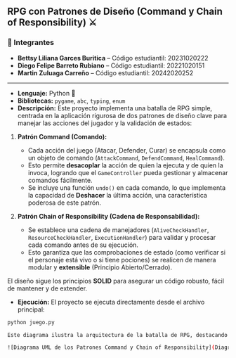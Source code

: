 ## RPG con Patrones de Diseño (Command y Chain of Responsibility) ⚔️

### 👥 Integrantes

- **Bettsy Liliana Garces Buritica** – Código estudiantil: 20231020222 
- **Diego Felipe Barreto Rubiano** – Código estudiantil: 20221020151  
- **Martin Zuluaga Carreño** – Código estudiantil: 20242020252

---

- **Lenguaje:** Python 🐍
- **Bibliotecas:** `pygame`, `abc`, `typing`, `enum`
- **Descripción:** Este proyecto implementa una batalla de RPG simple, centrada en la aplicación rigurosa de dos patrones de diseño clave para manejar las acciones del jugador y la validación de estados:

1.  **Patrón Command (Comando):**
    * Cada acción del juego (Atacar, Defender, Curar) se encapsula como un objeto de comando (`AttackCommand`, `DefendCommand`, `HealCommand`).
    * Esto permite **desacoplar** la acción de quien la ejecuta y de quien la invoca, logrando que el `GameController` pueda gestionar y almacenar comandos fácilmente.
    * Se incluye una función `undo()` en cada comando, lo que implementa la capacidad de **Deshacer** la última acción, una característica poderosa de este patrón.

2.  **Patrón Chain of Responsibility (Cadena de Responsabilidad):**
    * Se establece una cadena de manejadores (`AliveCheckHandler`, `ResourceCheckHandler`, `ExecutionHandler`) para validar y procesar cada comando antes de su ejecución.
    * Esto garantiza que las comprobaciones de estado (como verificar si el personaje está vivo o si tiene pociones) se realicen de manera modular y **extensible** (Principio Abierto/Cerrado).

El diseño sigue los principios **SOLID** para asegurar un código robusto, fácil de mantener y de extender.

- **Ejecución:** El proyecto se ejecuta directamente desde el archivo principal:

```bash
python juego.py

Este diagrama ilustra la arquitectura de la batalla de RPG, destacando la interacción entre los comandos, los manejadores de validación y las entidades del juego.

![Diagrama UML de los Patrones Command y Chain of Responsibility](DiagramaDeClases.png)
